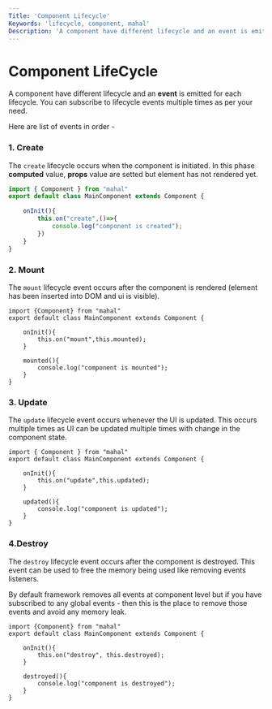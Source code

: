 ```yaml
---
Title: 'Component Lifecycle'
Keywords: 'lifecycle, component, mahal'
Description: 'A component have different lifecycle and an event is emitted for each lifecycle'
---
```


# Component LifeCycle

A component have different lifecycle and an **event** is emitted for each lifecycle. You can subscribe to lifecycle events multiple times as per your need.

Here are list of events in order - 

### 1. Create

The `create` lifecycle occurs when the component is initiated. In this phase **computed** value, **props** value are setted but element has not rendered yet.

```javascript
import { Component } from "mahal"
export default class MainComponent extends Component {

    onInit(){
        this.on("create",()=>{
            console.log("component is created");
        })
    }
}
```

### 2. Mount

The `mount` lifecycle event occurs after the component is rendered (element has been inserted into DOM and ui is visible).

```
import {Component} from "mahal"
export default class MainComponent extends Component {

    onInit(){
        this.on("mount",this.mounted);
    }

    mounted(){
        console.log("component is mounted");
    }
}
```

### 3. Update

The `update` lifecycle event occurs whenever the UI is updated. This occurs multiple times as UI can be updated multiple times with change in the component state.


```
import { Component } from "mahal"
export default class MainComponent extends Component {

    onInit(){
        this.on("update",this.updated);
    }

    updated(){
        console.log("component is updated");
    }
}
```

### 4.Destroy

The `destroy` lifecycle event occurs after the component is destroyed. This event can be used to 
free the memory being used like removing events listeners.

By default framework removes all events at component level but if you have subscribed to any global events - then this is the place to remove those events and avoid any memory leak.

```
import {Component} from "mahal"
export default class MainComponent extends Component {

    onInit(){
        this.on("destroy", this.destroyed);
    }

    destroyed(){
        console.log("component is destroyed");
    }
}
```
